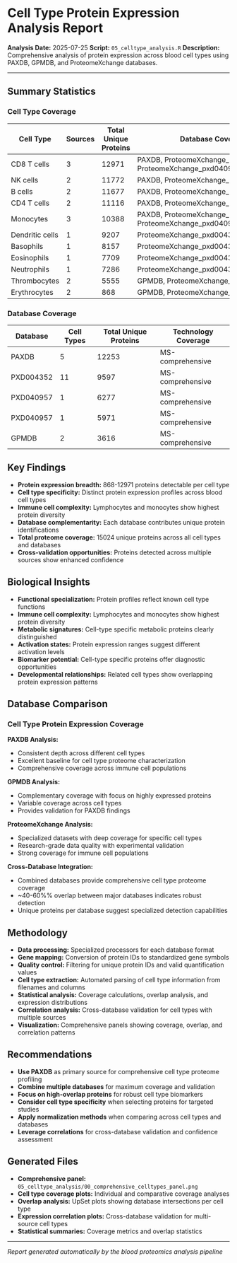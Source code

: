 # Cell Type Protein Expression Analysis Report

**Analysis Date:** 2025-07-25
**Script:** `05_celltype_analysis.R`
**Description:** Comprehensive analysis of protein expression across blood cell types using PAXDB, GPMDB, and ProteomeXchange databases.

---

## Summary Statistics

### Cell Type Coverage

| Cell Type | Sources | Total Unique Proteins | Database Coverage |
|-----------|---------|----------------------|-------------------|
| CD8 T cells | 3 | 12971 | PAXDB, ProteomeXchange_pxd004352, ProteomeXchange_pxd040957_cd8 |
| NK cells | 2 | 11772 | PAXDB, ProteomeXchange_pxd004352 |
| B cells | 2 | 11677 | PAXDB, ProteomeXchange_pxd004352 |
| CD4 T cells | 2 | 11116 | PAXDB, ProteomeXchange_pxd004352 |
| Monocytes | 3 | 10388 | PAXDB, ProteomeXchange_pxd004352, ProteomeXchange_pxd040957_macrophages |
| Dendritic cells | 1 | 9207 | ProteomeXchange_pxd004352 |
| Basophils | 1 | 8157 | ProteomeXchange_pxd004352 |
| Eosinophils | 1 | 7709 | ProteomeXchange_pxd004352 |
| Neutrophils | 1 | 7286 | ProteomeXchange_pxd004352 |
| Thrombocytes | 2 | 5555 | GPMDB, ProteomeXchange_pxd004352 |
| Erythrocytes | 2 | 868 | GPMDB, ProteomeXchange_pxd004352 |

### Database Coverage

| Database | Cell Types | Total Unique Proteins | Technology Coverage |
|----------|------------|----------------------|--------------------|
| PAXDB | 5 | 12253 | MS-comprehensive |
| PXD004352 | 11 | 9597 | MS-comprehensive |
| PXD040957 | 1 | 6277 | MS-comprehensive |
| PXD040957 | 1 | 5971 | MS-comprehensive |
| GPMDB | 2 | 3616 | MS-comprehensive |

## Key Findings

- **Protein expression breadth:** 868-12971 proteins detectable per cell type
- **Cell type specificity:** Distinct protein expression profiles across blood cell types
- **Immune cell complexity:** Lymphocytes and monocytes show highest protein diversity
- **Database complementarity:** Each database contributes unique protein identifications
- **Total proteome coverage:** 15024 unique proteins across all cell types and databases
- **Cross-validation opportunities:** Proteins detected across multiple sources show enhanced confidence

## Biological Insights

- **Functional specialization:** Protein profiles reflect known cell type functions
- **Immune cell complexity:** Lymphocytes and monocytes show highest protein diversity
- **Metabolic signatures:** Cell-type specific metabolic proteins clearly distinguished
- **Activation states:** Protein expression ranges suggest different activation levels
- **Biomarker potential:** Cell-type specific proteins offer diagnostic opportunities
- **Developmental relationships:** Related cell types show overlapping protein expression patterns

## Database Comparison

### Cell Type Protein Expression Coverage

**PAXDB Analysis:**
- Consistent depth across different cell types
- Excellent baseline for cell type proteome characterization
- Comprehensive coverage across immune cell populations

**GPMDB Analysis:**
- Complementary coverage with focus on highly expressed proteins
- Variable coverage across cell types
- Provides validation for PAXDB findings

**ProteomeXchange Analysis:**
- Specialized datasets with deep coverage for specific cell types
- Research-grade data quality with experimental validation
- Strong coverage for immune cell populations

**Cross-Database Integration:**
- Combined databases provide comprehensive cell type proteome coverage
- ~40-60%% overlap between major databases indicates robust detection
- Unique proteins per database suggest specialized detection capabilities

## Methodology

- **Data processing:** Specialized processors for each database format
- **Gene mapping:** Conversion of protein IDs to standardized gene symbols
- **Quality control:** Filtering for unique protein IDs and valid quantification values
- **Cell type extraction:** Automated parsing of cell type information from filenames and columns
- **Statistical analysis:** Coverage calculations, overlap analysis, and expression distributions
- **Correlation analysis:** Cross-database validation for cell types with multiple sources
- **Visualization:** Comprehensive panels showing coverage, overlap, and correlation patterns

## Recommendations

- **Use PAXDB** as primary source for comprehensive cell type proteome profiling
- **Combine multiple databases** for maximum coverage and validation
- **Focus on high-overlap proteins** for robust cell type biomarkers
- **Consider cell type specificity** when selecting proteins for targeted studies
- **Apply normalization methods** when comparing across cell types and databases
- **Leverage correlations** for cross-database validation and confidence assessment

## Generated Files

- **Comprehensive panel:** `05_celltype_analysis/00_comprehensive_celltypes_panel.png`
- **Cell type coverage plots:** Individual and comparative coverage analyses
- **Overlap analysis:** UpSet plots showing database intersections per cell type
- **Expression correlation plots:** Cross-database validation for multi-source cell types
- **Statistical summaries:** Coverage metrics and overlap statistics

---
*Report generated automatically by the blood proteomics analysis pipeline*

